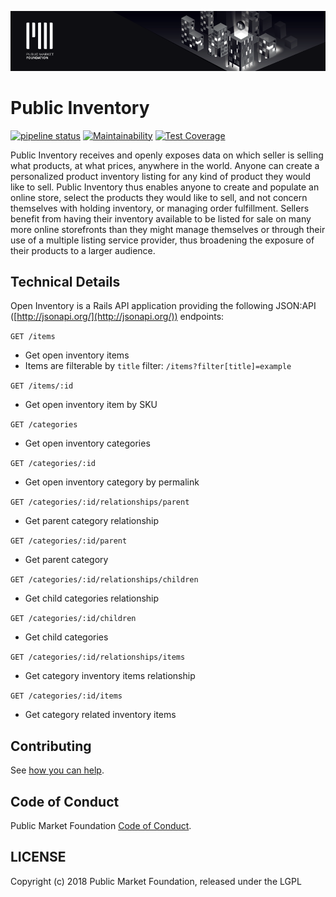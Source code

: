 ![Public Market Foundation](.github/public_market_readme_banner_1024_big.png)

# Public Inventory

[![pipeline status](https://gitlab.com/publicmarket/open-inventory/badges/master/pipeline.svg)](https://gitlab.com/publicmarket/open-inventory/commits/master)
[![Maintainability](https://api.codeclimate.com/v1/badges/8b9d30d3ccf34dc441bb/maintainability)](https://codeclimate.com/github/abundance-labs/open-inventory/maintainability)
[![Test Coverage](https://api.codeclimate.com/v1/badges/8b9d30d3ccf34dc441bb/test_coverage)](https://codeclimate.com/github/abundance-labs/open-inventory/test_coverage)

Public Inventory receives and openly exposes data on which seller is selling what products, at what prices, anywhere in the world. Anyone can create a personalized product inventory listing for any kind of product they would like to sell. Public Inventory thus enables anyone to create and populate an online store, select the products they would like to sell, and not concern themselves with holding inventory, or managing order fulfillment. Sellers benefit from having their inventory available to be listed for sale on many more online storefronts than they might manage themselves or through their use of a multiple listing service provider, thus broadening the exposure of their products to a larger audience.

## Technical Details

Open Inventory is a Rails API application providing the following JSON:API ([http://jsonapi.org/](http://jsonapi.org/)) endpoints:

`GET /items`

* Get open inventory items
* Items are filterable by `title` filter: `/items?filter[title]=example`

`GET /items/:id`

* Get open inventory item by SKU

`GET /categories`

* Get open inventory categories

`GET /categories/:id`

* Get open inventory category by permalink

`GET /categories/:id/relationships/parent`

* Get parent category relationship

`GET /categories/:id/parent`

* Get parent category

`GET /categories/:id/relationships/children`

* Get child categories relationship

`GET /categories/:id/children`

* Get child categories

`GET /categories/:id/relationships/items`

* Get category inventory items relationship

`GET /categories/:id/items`

* Get category related inventory items

## Contributing

See [how you can help](.github/CONTRIBUTING.md).

## Code of Conduct

Public Market Foundation [Code of Conduct](.github/CODE_OF_CONDUCT.md).

## LICENSE

Copyright (c) 2018 Public Market Foundation, released under the LGPL

